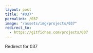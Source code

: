 ```yaml
---
layout: post
title: "#037"
permalink: /037
image: "/assets/img/projects/037"
redirect_to:
  - https://gitfichas.com/projects/037
---
```


Redirect for 037
